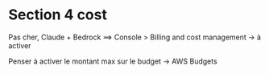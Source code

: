 # Section 4 cost

Pas cher, Claude + Bedrock
==> Console > Billing and cost management -> à activer

Penser à activer le montant max sur le budget -> AWS Budgets
